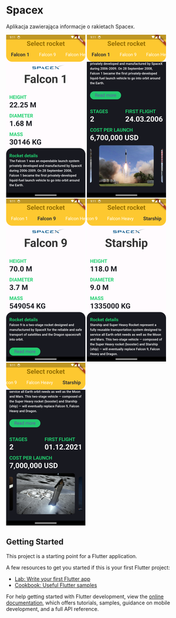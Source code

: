 # Spacex

Aplikacja zawierająca informacje o rakietach Spacex.

![Screen_1](https://github.com/dejwid03/spacex/blob/main/screenshots/Screenshot_1715029871.png)
![Screen_2](https://github.com/dejwid03/spacex/blob/main/screenshots/Screenshot_1715029876.png)
![Screen_3](https://github.com/dejwid03/spacex/blob/main/screenshots/Screenshot_1715029881.png)
![Screen_4](https://github.com/dejwid03/spacex/blob/main/screenshots/Screenshot_1715029885.png)
![Screen_5](https://github.com/dejwid03/spacex/blob/main/screenshots/Screenshot_1715029887.png)

## Getting Started

This project is a starting point for a Flutter application.

A few resources to get you started if this is your first Flutter project:

- [Lab: Write your first Flutter app](https://docs.flutter.dev/get-started/codelab)
- [Cookbook: Useful Flutter samples](https://docs.flutter.dev/cookbook)

For help getting started with Flutter development, view the
[online documentation](https://docs.flutter.dev/), which offers tutorials,
samples, guidance on mobile development, and a full API reference.
